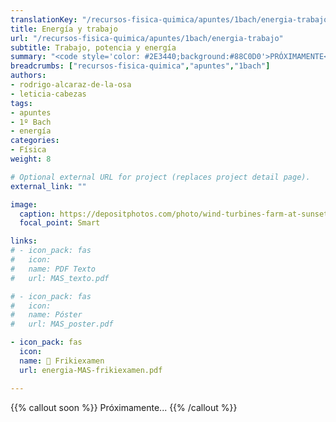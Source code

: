 ```yaml
---
translationKey: "/recursos-fisica-quimica/apuntes/1bach/energia-trabajo"
title: Energía y trabajo
url: "/recursos-fisica-quimica/apuntes/1bach/energia-trabajo"
subtitle: Trabajo, potencia y energía
summary: "<code style='color: #2E3440;background:#88C0D0'>PRÓXIMAMENTE</code> <br> Trabajo. Potencia. Energía. Teorema de las fuerzas vivas. Sistemas conservativos."
breadcrumbs: ["recursos-fisica-quimica","apuntes","1bach"]
authors:
- rodrigo-alcaraz-de-la-osa
- leticia-cabezas
tags:
- apuntes
- 1º Bach
- energía
categories:
- Física
weight: 8

# Optional external URL for project (replaces project detail page).
external_link: ""

image:
  caption: https://depositphotos.com/photo/wind-turbines-farm-at-sunset-8610489.html
  focal_point: Smart

links:
# - icon_pack: fas
#   icon:
#   name: PDF Texto
#   url: MAS_texto.pdf

# - icon_pack: fas
#   icon:
#   name: Póster
#   url: MAS_poster.pdf

- icon_pack: fas
  icon:
  name: 📝 Frikiexamen
  url: energia-MAS-frikiexamen.pdf

---
```


{{% callout soon %}}
Próximamente...
{{% /callout %}}